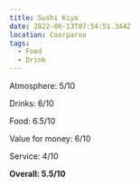 ```yaml
---
title: Sushi Kiyo
date: 2022-06-13T07:54:51.344Z
location: Coorparoo
tags:
  - Food
  - Drink
---
```

Atmosphere: 5/10

Drinks: 6/10

Food: 6.5/10

Value for money: 6/10

Service: 4/10

**Overall: 5.5/10**